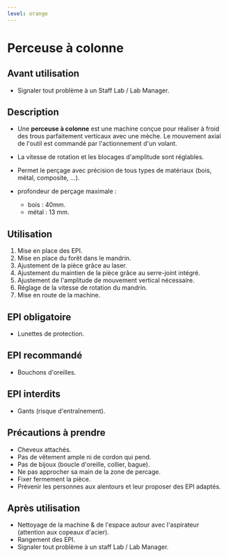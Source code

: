```yaml
---
level: orange
---
```


# Perceuse à colonne

## Avant utilisation

- Signaler tout problème à un Staff Lab / Lab Manager.

## Description

- Une **perceuse à colonne** est une machine conçue pour réaliser à froid des trous parfaitement verticaux avec une mèche.
  Le mouvement axial de l'outil est commandé par l'actionnement d'un volant.
- La vitesse de rotation et les blocages d'amplitude sont réglables.

- Permet le perçage avec précision de tous types de matériaux (bois, métal, composite, ...).
- profondeur de perçage maximale :
  - bois : 40mm.
  - métal : 13 mm.

## Utilisation

1. Mise en place des EPI.
2. Mise en place du forêt dans le mandrin.
3. Ajustement de la pièce grâce au laser.
4. Ajustement du maintien de la pièce grâce au serre-joint intégré.
5. Ajustement de l'amplitude de mouvement vertical nécessaire.
6. Réglage de la vitesse de rotation du mandrin.
7. Mise en route de la machine.

## EPI obligatoire

- Lunettes de protection.

## EPI recommandé

- Bouchons d'oreilles.

## EPI interdits

- Gants (risque d'entraînement).

## Précautions à prendre

- Cheveux attachés.
- Pas de vêtement ample ni de cordon qui pend.
- Pas de bijoux (boucle d'oreille, collier, bague).
- Ne pas approcher sa main de la zone de percage.
- Fixer fermement la pièce.
- Prévenir les personnes aux alentours et leur proposer des EPI adaptés.

## Après utilisation

- Nettoyage de la machine & de l'espace autour avec l'aspirateur (attention aux copeaux d'acier).
- Rangement des EPI.
- Signaler tout problème à un staff Lab / Lab Manager.
